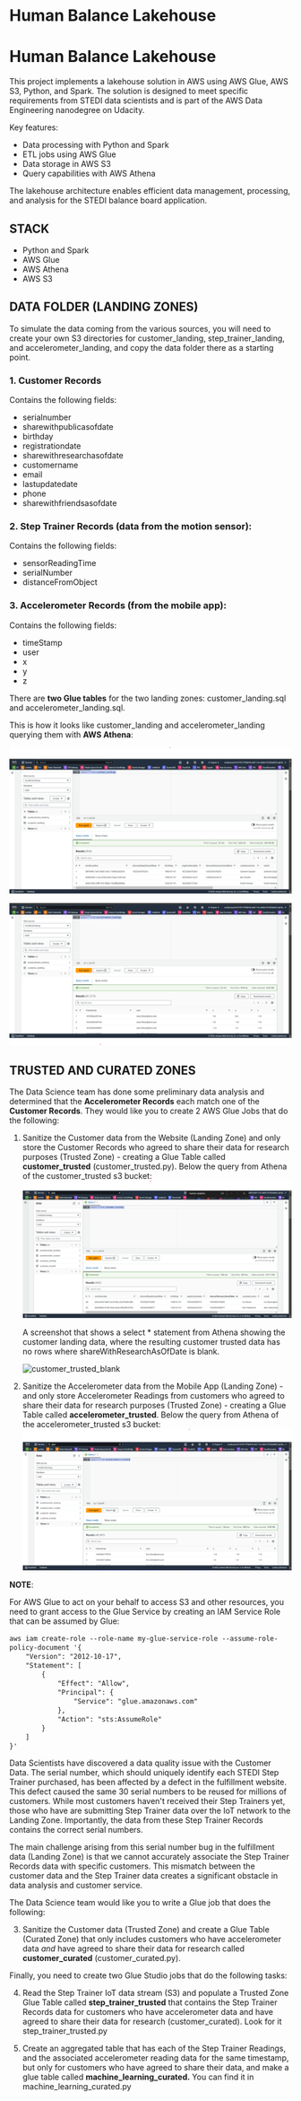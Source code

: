 # Human Balance Lakehouse

# Human Balance Lakehouse

This project implements a lakehouse solution in AWS using AWS Glue, AWS S3, Python, and Spark. The solution is designed to meet specific requirements from STEDI data scientists and is part of the AWS Data Engineering nanodegree on Udacity.

Key features:

- Data processing with Python and Spark
- ETL jobs using AWS Glue
- Data storage in AWS S3
- Query capabilities with AWS Athena

The lakehouse architecture enables efficient data management, processing, and analysis for the STEDI balance board application.

## STACK

- Python and Spark
- AWS Glue
- AWS Athena
- AWS S3

## DATA FOLDER (LANDING ZONES)

To simulate the data coming from the various sources, you will need to create your own S3 directories for customer_landing, step_trainer_landing, and accelerometer_landing, and copy the data folder there as a starting point.

### **1. Customer Records**

Contains the following fields:

- serialnumber
- sharewithpublicasofdate
- birthday
- registrationdate
- sharewithresearchasofdate
- customername
- email
- lastupdatedate
- phone
- sharewithfriendsasofdate

### **2. Step Trainer Records (data from the motion sensor):**

Contains the following fields:

- sensorReadingTime
- serialNumber
- distanceFromObject

### **3. Accelerometer Records (from the mobile app):**

Contains the following fields:

- timeStamp
- user
- x
- y
- z

There are **two Glue tables** for the two landing zones: customer_landing.sql and accelerometer_landing.sql.

This is how it looks like customer_landing and accelerometer_landing querying them with **AWS Athena**:

![customer_landing](./images/customer_landing.png)

![accelerometer_landing](./images/accelerometer_landing.png)

## TRUSTED AND CURATED ZONES

The Data Science team has done some preliminary data analysis and determined that the **Accelerometer Records** each match one of the **Customer Records**. They would like you to create 2 AWS Glue Jobs that do the following:

1. Sanitize the Customer data from the Website (Landing Zone) and only store the Customer Records who agreed to share their data for research purposes (Trusted Zone) - creating a Glue Table called **customer_trusted** (customer_trusted.py). Below the query from Athena of the customer_trusted s3 bucket:![customer_trusted](./images/customer_trusted.png)

   A screenshot that shows a select \* statement from Athena showing the customer landing data, where the resulting customer trusted data has no rows where shareWithResearchAsOfDate is blank.

   ![customer_trusted_blank](./images/customer_trusted_blank.png)

2. Sanitize the Accelerometer data from the Mobile App (Landing Zone) - and only store Accelerometer Readings from customers who agreed to share their data for research purposes (Trusted Zone) - creating a Glue Table called **accelerometer_trusted**. Below the query from Athena of the accelerometer_trusted s3 bucket:![accelerometer_trusted](./images/accelerometer_trusted.png)

**NOTE**:

For AWS Glue to act on your behalf to access S3 and other resources, you need to grant access to the Glue Service by creating an IAM Service Role that can be assumed by Glue:

```
aws iam create-role --role-name my-glue-service-role --assume-role-policy-document '{
    "Version": "2012-10-17",
    "Statement": [
        {
            "Effect": "Allow",
            "Principal": {
                "Service": "glue.amazonaws.com"
            },
            "Action": "sts:AssumeRole"
        }
    ]
}'
```

Data Scientists have discovered a data quality issue with the Customer Data. The serial number, which should uniquely identify each STEDI Step Trainer purchased, has been affected by a defect in the fulfillment website. This defect caused the same 30 serial numbers to be reused for millions of customers. While most customers haven't received their Step Trainers yet, those who have are submitting Step Trainer data over the IoT network to the Landing Zone. Importantly, the data from these Step Trainer Records contains the correct serial numbers.

The main challenge arising from this serial number bug in the fulfillment data (Landing Zone) is that we cannot accurately associate the Step Trainer Records data with specific customers. This mismatch between the customer data and the Step Trainer data creates a significant obstacle in data analysis and customer service.

The Data Science team would like you to write a Glue job that does the following:

3. Sanitize the Customer data (Trusted Zone) and create a Glue Table (Curated Zone) that only includes customers who have accelerometer data _and_ have agreed to share their data for research called **customer_curated** (customer_curated.py).

Finally, you need to create two Glue Studio jobs that do the following tasks:

4. Read the Step Trainer IoT data stream (S3) and populate a Trusted Zone Glue Table called **step_trainer_trusted** that contains the Step Trainer Records data for customers who have accelerometer data and have agreed to share their data for research (customer_curated). Look for it step_trainer_trusted.py

5. Create an aggregated table that has each of the Step Trainer Readings, and the associated accelerometer reading data for the same timestamp, but only for customers who have agreed to share their data, and make a glue table called **machine_learning_curated.** You can find it in machine_learning_curated.py
